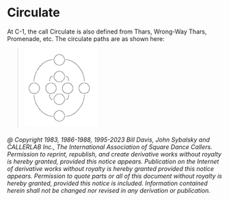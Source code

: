 
# Circulate

At C-1, the call Circulate is also defined from Thars,
Wrong-Way Thars, Promenade, etc. The circulate paths are as shown here:

> 
> ![alt](circulate.png)
> 
 
###### @ Copyright 1983, 1986-1988, 1995-2023 Bill Davis, John Sybalsky and CALLERLAB Inc., The International Association of Square Dance Callers. Permission to reprint, republish, and create derivative works without royalty is hereby granted, provided this notice appears. Publication on the Internet of derivative works without royalty is hereby granted provided this notice appears. Permission to quote parts or all of this document without royalty is hereby granted, provided this notice is included. Information contained herein shall not be changed nor revised in any derivation or publication.
